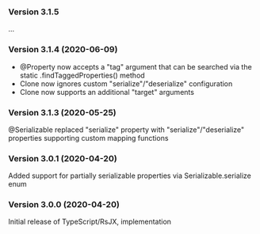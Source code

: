 ### Version 3.1.5

...

### Version 3.1.4 (2020-06-09)

- @Property now accepts a "tag" argument that can be searched via the static .findTaggedProperties() method
- Clone now ignores custom "serialize"/"deserialize" configuration
- Clone now supports an additional "target" arguments

### Version 3.1.3 (2020-05-25)

@Serializable replaced "serialize" property with "serialize"/"deserialize" properties supporting custom mapping functions

### Version 3.0.1 (2020-04-20)

Added support for partially serializable properties via Serializable.serialize enum

### Version 3.0.0 (2020-04-20)

Initial release of TypeScript/RsJX, implementation

